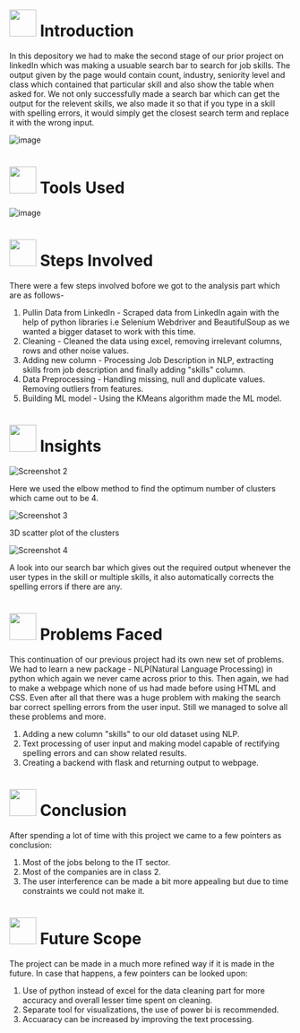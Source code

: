 # <img src="https://media.tenor.com/2ZexrTx-QSQAAAAC/linkedin.gif" width="48" height="48"> **Introduction**

In this depository we had to make the second stage of our prior project on linkedIn which was making a usuable search bar to search for job skills. The output given by the page would contain count, industry, seniority level and class which contained that particular skill and also show the table when asked for. We not only successfully made a search bar which can get the output for the relevent skills, we also made it so that if you type in a skill with spelling errors, it would simply get the closest search term and replace it with the wrong input.

![image](https://media.tenor.com/Y9pvgO_jITsAAAAC/business-card-career.gif)




# <img src="https://media.tenor.com/Ay5KbGo9bLAAAAAC/hammer-and-wrench-objects.gif" weight="48" height="48"> **Tools Used**

![image](https://github.com/AnubhabDebnath/LinkedIn_Job_Analytics_II/assets/110715196/eff17d7e-832d-4248-8acd-872549896774)

    
# <img src="https://media.tenor.com/wvFShvObfuIAAAAi/curiouspiyuesh-piyuesh-modi.gif" width="48" height="48"> **Steps Involved**

There were a few steps involved bofore we got to the analysis part which are as follows-
1. Pullin Data from LinkedIn - Scraped data from LinkedIn again with the help of python libraries i.e Selenium Webdriver and BeautifulSoup as we wanted a            bigger dataset to work with this time.
2. Cleaning - Cleaned the data using excel, removing irrelevant columns, rows and other noise values.
3. Adding new column - Processing Job Description in NLP, extracting skills from job description and finally adding "skills" column.
4. Data Preprocessing - Handling missing, null and duplicate values. Removing outliers from features.
5. Building ML model - Using the KMeans algorithm made the ML model.
    
# <img src="https://media.tenor.com/K8DuFxJuF50AAAAi/goal-circle.gif" width="48" height="48"> **Insights**



![Screenshot 2](https://user-images.githubusercontent.com/110715196/236049737-cb3cbd8f-d203-43f7-9690-a59c03dbb322.png)

Here we used the elbow method to find the optimum number of clusters which came out to be 4.



![Screenshot 3](https://user-images.githubusercontent.com/110715196/236050212-e16334cd-c77a-4357-bc21-a95a3ccf32ce.png)

3D scatter plot of the clusters


![Screenshot 4](https://user-images.githubusercontent.com/110715196/236050370-9bb34408-557c-46a8-b515-f17694542018.png)

A look into our search bar which gives out the required output whenever the user types in the skill or multiple skills, it also automatically corrects the spelling errors if there are any.

# <img src="https://media.tenor.com/3yhRZ20Z0dUAAAAi/vinesauce-joel.gif" weight="48" height="48"> **Problems Faced**

This continuation of our previous project had its own new set of problems. We had to learn a new package - NLP(Natural Language Processing) in python which again we never came across prior to this. Then again, we had to make a webpage which none of us had made before using HTML and CSS. Even after all that there was a huge problem with making the search bar correct spelling errors from the user input. Still we managed to solve all these problems and more.
1. Adding a new column "skills" to our old dataset using NLP.
2. Text processing of user input and making model capable of rectifying spelling errors and can show related results.
3. Creating a backend with flask and returning output to webpage.




# <img src="https://media.tenor.com/F02KJwYr6yYAAAAC/conclusion-the-band-conclusion-bd.gif" weight="48" height="48"> **Conclusion**

After spending a lot of time with this project we came to a few pointers as conclusion:
1. Most of the jobs belong to the IT sector.
2. Most of the companies are in class 2.
3. The user interference can be made a bit more appealing but due to time constraints we could not make it.
 
 
 

# <img src="https://media.tenor.com/i8gF6Y8Q7CAAAAAi/luxury-tata-cliq-luxury.gif" weight="48" height="48"> **Future Scope**

The project can be made in a much more refined way if it is made in the future. In case that happens, a few pointers can be looked upon:
1. Use of python instead of excel for the data cleaning part for more accuracy and overall lesser time spent on cleaning.
2. Separate tool for visualizations, the use of power bi is recommended.
3. Accuaracy can be increased by improving the text processing.




    
    
    
